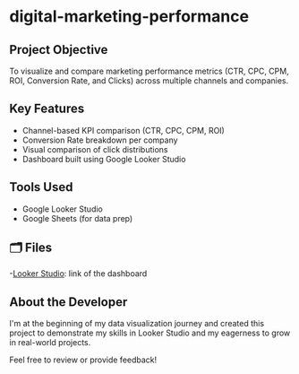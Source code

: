 # digital-marketing-performance

##  Project Objective
To visualize and compare marketing performance metrics (CTR, CPC, CPM, ROI, Conversion Rate, and Clicks) across multiple channels and companies.

##  Key Features
- Channel-based KPI comparison (CTR, CPC, CPM, ROI)
- Conversion Rate breakdown per company
- Visual comparison of click distributions
- Dashboard built using Google Looker Studio

##  Tools Used
- Google Looker Studio
- Google Sheets (for data prep)

## 🗂 Files
-[Looker Studio](https://lookerstudio.google.com/reporting/af71db73-3f22-4143-b080-4eb5ac56d888): link of the dashboard


##  About the Developer
I'm at the beginning of my data visualization journey and created this project to demonstrate my skills in Looker Studio and my eagerness to grow in real-world projects.

Feel free to review or provide feedback!

